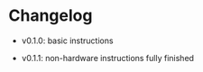 # Changelog


- v0.1.0:
    basic instructions

- v0.1.1:
    non-hardware instructions fully finished
    